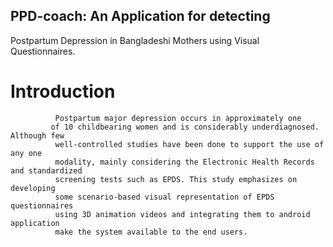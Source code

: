 ## PPD-coach: An Application for detecting
Postpartum Depression in Bangladeshi Mothers
using Visual Questionnaires.
# Introduction
              Postpartum major depression occurs in approximately one
             of 10 childbearing women and is considerably underdiagnosed. Although few
              well-controlled studies have been done to support the use of any one
              modality, mainly considering the Electronic Health Records and standardized
              screening tests such as EPDS. This study emphasizes on developing
              some scenario-based visual representation of EPDS questionnaires
              using 3D animation videos and integrating them to android application
              make the system available to the end users. 




